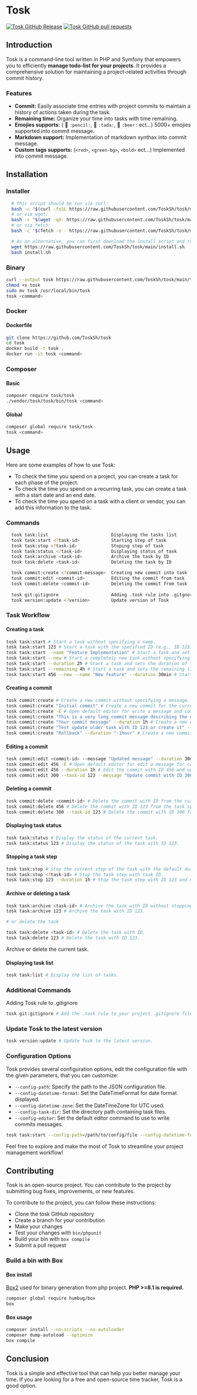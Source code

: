 # Tosk
[![Tosk GitHub Release](https://img.shields.io/github/v/release/ToskSh/tosk.svg?style=flat)]()
[![Tosk GitHub pull requests](https://img.shields.io/github/issues-pr/ToskSh/tosk.svg?style=flat)]()

## Introduction
Tosk is a command-line tool written in PHP and Symfony that empowers you to efficiently **manage todo-list for your projects**. 
It provides a comprehensive solution for maintaining a project-related activities through commit history.
### Features
- **Commit:** Easily associate time entries with project commits to maintain a history of actions taken during the task.
- **Remaining time:** Organize your time into tasks with time remaining.
- **Emojies supports:** ( :pencil: `:pencil:`, :tada: `:tada:`, :beer: `:beer:` ect...) 5000+ emojies supported into commit message.
- **Markdown support:** Implementation of markdown synthax into commit message.
- **Custom tags supports:** (`<red>`, `<green-bg>`, `<bold>` ect...) Implemented into commit message.
## Installation
### Installer
```bash
  # This script should be run via curl:
  bash -c "$(curl -fsSL https://raw.githubusercontent.com/ToskSh/tosk/main/install.sh)"
  # or via wget:
  bash -c "$(wget -qO- https://raw.githubusercontent.com/ToskSh/tosk/main/install.sh)"
  # or via fetch:
  bash -c "$(fetch -o - https://raw.githubusercontent.com/ToskSh/tosk/main/install.sh)"

  # As an alternative, you can first download the install script and run it afterwards:
  wget https://raw.githubusercontent.com/ToskSh/tosk/main/install.sh
  bash install.sh
```
### Binary
```bash
curl --output tosk https://raw.githubusercontent.com/ToskSh/tosk/main/tosk
chmod +x tosk
sudo mv tosk /usr/local/bin/tosk
tosk <command>
```
### Docker
#### Dockerfile
```bash
git clone https://github.com/ToskSh/tosk
cd tosk
docker build -t tosk .
docker run -it tosk <command>
```
### Composer
#### Basic
```bash
composer require tosk/tosk
./vendor/tosk/tosk/bin/tosk <command>
```
#### Global
```bash
composer global require tosk/tosk
tosk <command>
```
## Usage
Here are some examples of how to use Tosk:
- To check the time you spend on a project, you can create a task for each phase of the project.
- To check the time you spend on a recurring task, you can create a task with a start date and an end date.
- To check the time you spend on a task with a client or vendor, you can add this information to the task.

### Commands
```bash
  tosk task:list                        Displaying the tasks list
  tosk task:start <?task-id>            Starting step of task
  tosk task:stop <?task-id>             Stoping step of task
  tosk task:status <?task-id>           Displaying status of task
  tosk task:archive <task-id>           Archive the task by ID
  tosk task:delete <task-id>            Deleting the task by ID

  tosk commit:create <?commit-message>  Creating new commit into task
  tosk commit:edit <commit-id>          Editing the commit from task
  tosk commit:delete <commit-id>        Deleting the commit from task
  
  tosk git:gitignore                    Adding .tosk rule into .gitgnore
  tosk version:update <?version>        Update version of Tosk
```
### Task Workflow
#### Creating a task
```bash
tosk task:start # Start a task without specifying a name.
tosk task:start 123 # Start a task with the specified ID (e.g., ID 123).
tosk task:start --name "Feature Implementation" # Start a task and set the name to "Feature Implementation".
tosk task:start --new # Start a completely new task without specifying a name.
tosk task:start --duration 2h # Start a task and sets the duration of the current step to 2 hours.
tosk task:start --remaining 4h # Start a task and sets the remaining time of the task to 4 hours.
tosk task:start 456 --new --name "New feature" --duration 30min # Start a completely new task with the ID 456 and sets the duration of the current step to 30 minutes.
```
#### Creating a commit
```bash
tosk commit:create # Create a new commit without specifying a message.
tosk commit:create "Initial commit" # Create a new commit for the current task with the specified message.
tosk commit:create -E # Open default editor for write a message and commit.
tosk commit:create "This is a very long commit message describing the changes made in this commit. It covers multiple lines and provides detailed information about the updates." # Create a new commit with a long and detailed commit message.
tosk commit:create "Your commit message" --duration 1h # Create a new commit with a message and sets its duration to 1 hour.
tosk commit:create "Test update older task with ID 123 or create it" --task-id 123 # Create a new commit for the task specified by the ID.
tosk commit:create "Rollback" --duration "-1hour" # Create a new commit with a message and sets its duration to rollback (negative duration).
```
#### Editing a commit
```bash
tosk commit:edit <commit-id> --message "Updated message" --duration 30min # Edit the message and duration of a specific commit.
tosk commit:edit 456 -E # Open default editor for edit a message for commit ID 456.
tosk commit:edit 456 --duration 1h # Edit the commit with ID 456 and updates its duration to 1 hour.
tosk commit:edit 300 --task-id 123 --message "Update commit with ID 300 from task ID 123" # Edit the last commit from the task specified by the ID.
```
#### Deleting a commit
```bash
tosk commit:delete <commit-id> # Delete the commit with ID from the current task.
tosk commit:delete 456 # Delete the commit with ID 123 from the task specified by the ID 111 and save it into the configuration.
tosk commit:delete 300 --task-id 123 # Delete the commit with ID 300 from the task specified by the ID 123.
```
#### Displaying task status
```bash
tosk task:status # Display the status of the current task.
tosk task:status 123 # Display the status of the task with ID 123.
```
#### Stopping a task step
```bash
tosk task:stop # Stop the current step of the task with the default duration.
tosk task:stop <?task-id> # Stop the task step with task ID.
tosk task:stop 123 --duration 1h # Stop the task step with ID 123 and updates its duration to 1 hour.
```
#### Archive or deleting a task
```bash
tosk task:archive <task-id> # Archive the task with ID without stopping the current step.
tosk task:archive 123 # Archive the task with ID 123.

# or delete the task

tosk task:delete <task-id> # Delete the task with ID.
tosk task:delete 123 # Delete the task with ID 123.
```
Archive or delete the current task.
#### Displaying task list
```bash
tosk task:list # Display the list of tasks.
```
### Additional Commands
Adding Tosk rule to .gitignore
```bash
tosk git:gitignore # Add the .tosk rule to your project .gitignore file.
```
### Update Tosk to the latest version
```bash
tosk version:update # Update Tosk to the latest version.
```
### Configuration Options
Tosk provides several configuration options, edit the configuration file with the given parameters, that you can customize:

* `--config-path`: Specify the path to the JSON configuration file.
* `--config-datetime-format`: Set the DateTimeFormat for date format displayed.
* `--config-datetime-zone`: Set the DateTimeZone for UTC used.
* `--config-task-dir`: Set the directory path containing task files.
* `--config-editor`: Set the default editor command to use to write commits messages.

```bash
tosk task:start --config-path=/path/to/config/file --config-datetime-format="d/m/Y H:i:s" --config-datetime-zone="Europe/London" --config-task-dir=/path/to/tasks/directory --config-editor vim
```

Feel free to explore and make the most of Tosk to streamline your project management workflow!

## Contributing
Tosk is an open-source project. You can contribute to the project by submitting bug fixes, improvements, or new features.

To contribute to the project, you can follow these instructions:
- Clone the tosk GitHub repository
- Create a branch for your contribution
- Make your changes
- Test your changes with `bin/phpunit`
- Build your bin with `box compile`
- Submit a pull request

### Build a bin with Box
#### Box install
[Box2](https://github.com/box-project/box) used for binary generation from php project. **PHP >=8.1 is required.**
```bash
composer global require humbug/box
box
```
#### Box usage
```bash
composer install --no-scripts --no-autoloader
composer dump-autoload --optimize
box compile
```
## Conclusion
Tosk is a simple and effective tool that can help you better manage your time. If you are looking for a free and open-source time tracker, Tosk is a good option.
